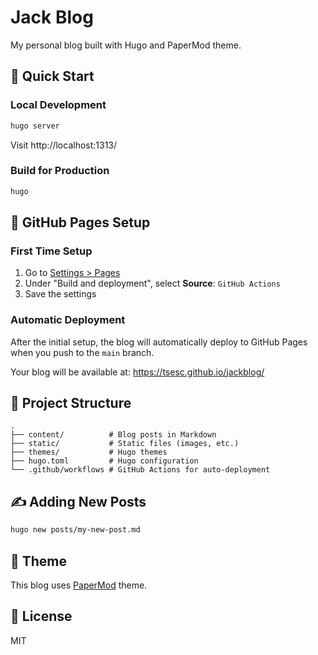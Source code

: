 # Jack Blog

My personal blog built with Hugo and PaperMod theme.

## 🚀 Quick Start

### Local Development
```bash
hugo server
```

Visit http://localhost:1313/

### Build for Production
```bash
hugo
```

## 📝 GitHub Pages Setup

### First Time Setup
1. Go to [Settings > Pages](https://github.com/tsesc/jackblog/settings/pages)
2. Under "Build and deployment", select **Source**: `GitHub Actions`
3. Save the settings

### Automatic Deployment
After the initial setup, the blog will automatically deploy to GitHub Pages when you push to the `main` branch.

Your blog will be available at: https://tsesc.github.io/jackblog/

## 📁 Project Structure
```
.
├── content/          # Blog posts in Markdown
├── static/           # Static files (images, etc.)
├── themes/           # Hugo themes
├── hugo.toml         # Hugo configuration
└── .github/workflows # GitHub Actions for auto-deployment
```

## ✍️ Adding New Posts
```bash
hugo new posts/my-new-post.md
```

## 🎨 Theme
This blog uses [PaperMod](https://github.com/adityatelange/hugo-PaperMod) theme.

## 📄 License
MIT